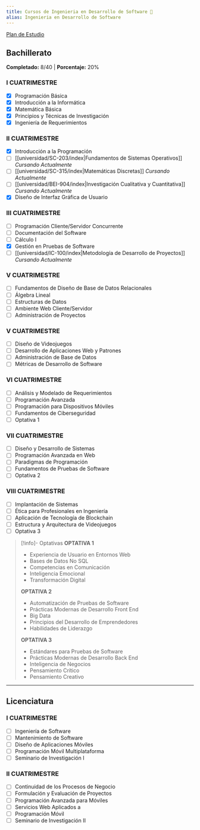 ```yaml
---
title: Cursos de Ingenieria en Desarrollo de Software 📜
alias: Ingenieria en Desarrollo de Software
---
```

[Plan de Estudio](https://cdn.ufidelitas.ac.cr/wp-content/uploads/2024/08/05101715/UFidelitas_Plan-de-Estudios_Ing-en-Desarrollo-de-Software-compressed.pdf)

## **Bachillerato**
**Completado:** 8/40 | **Porcentaje:** 20%

### **I CUATRIMESTRE**
- [x] Programación Básica
- [x] Introducción a la Informática
- [x] Matemática Básica
- [x] Principios y Técnicas de Investigación
- [x] Ingeniería de Requerimientos

### **II CUATRIMESTRE**
- [x] Introducción a la Programación
- [ ] [[universidad/SC-203/index|Fundamentos de Sistemas Operativos]] *Cursando Actualmente*
- [ ] [[universidad/SC-315/index|Matemáticas Discretas]] *Cursando Actualmente*
- [ ] [[universidad/BEI-904/index|Investigación Cualitativa y Cuantitativa]] *Cursando Actualmente*
- [x] Diseño de Interfaz Gráfica de Usuario

### **III CUATRIMESTRE**
- [ ] Programación Cliente/Servidor Concurrente
- [ ] Documentación del Software
- [ ] Cálculo I
- [x] Gestión en Pruebas de Software
- [ ] [[universidad/IC-100/index|Metodología de Desarrollo de Proyectos]] *Cursando Actualmente*

### **V CUATRIMESTRE**
- [ ] Fundamentos de Diseño de Base de Datos Relacionales
- [ ] Álgebra Lineal
- [ ] Estructuras de Datos
- [ ] Ambiente Web Cliente/Servidor
- [ ] Administración de Proyectos

### **V CUATRIMESTRE**
- [ ] Diseño de Videojuegos
- [ ] Desarrollo de Aplicaciones Web y Patrones
- [ ] Administración de Base de Datos
- [ ] Métricas de Desarrollo de Software

### **VI CUATRIMESTRE**
- [ ] Análisis y Modelado de Requerimientos
- [ ] Programación Avanzada
- [ ] Programación para Dispositivos Móviles
- [ ] Fundamentos de Ciberseguridad
- [ ] Optativa 1

### **VII CUATRIMESTRE**
- [ ] Diseño y Desarrollo de Sistemas
- [ ] Programación Avanzada en Web
- [ ] Paradigmas de Programación
- [ ] Fundamentos de Pruebas de Software
- [ ] Optativa 2

### **VIII CUATRIMESTRE**
- [ ] Implantación de Sistemas
- [ ] Ética para Profesionales en Ingeniería
- [ ] Aplicación de Tecnología de Blockchain
- [ ] Estructura y Arquitectura de Videojuegos
- [ ] Optativa 3

>[!info]- Optativas
>**OPTATIVA 1**
>- Experiencia de Usuario en Entornos Web
>- Bases de Datos No SQL
>- Competencias en Comunicación
>- Inteligencia Emocional
>- Transformación Digital
>
>**OPTATIVA 2**
>- Automatización de Pruebas de Software
>- Prácticas Modernas de Desarrollo Front End
>- Big Data
>- Principios del Desarrollo de Emprendedores
>- Habilidades de Liderazgo
>
>**OPTATIVA 3**
>- Estándares para Pruebas de Software
>- Prácticas Modernas de Desarrollo Back End
>- Inteligencia de Negocios
>- Pensamiento Crítico
>- Pensamiento Creativo

---

## **Licenciatura**

### **I CUATRIMESTRE**
- [ ] Ingeniería de Software
- [ ] Mantenimiento de Software
- [ ] Diseño de Aplicaciones Móviles
- [ ] Programación Móvil Multiplataforma
- [ ] Seminario de Investigación I

### **II CUATRIMESTRE**
- [ ] Continuidad de los Procesos de Negocio
- [ ] Formulación y Evaluación de Proyectos
- [ ] Programación Avanzada para Móviles
- [ ] Servicios Web Aplicados a
- [ ] Programación Móvil
- [ ] Seminario de Investigación II
